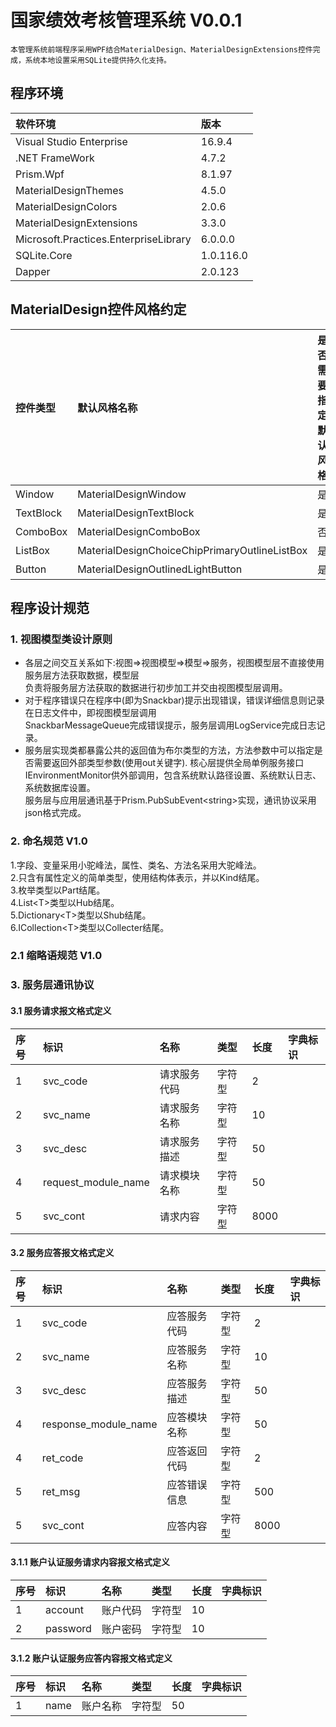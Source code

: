 #  国家绩效考核管理系统 V0.0.1  
    本管理系统前端程序采用WPF结合MaterialDesign、MaterialDesignExtensions控件完成，系统本地设置采用SQLite提供持久化支持。    

## 程序环境  
|软件环境         |   版本 | 
| :----          |  :---- |
| Visual Studio Enterprise  | 16.9.4 |
| .NET FrameWork | 4.7.2 |
| Prism.Wpf      | 8.1.97 |
| MaterialDesignThemes | 4.5.0 |
| MaterialDesignColors | 2.0.6 |
| MaterialDesignExtensions | 3.3.0 |
| Microsoft.Practices.EnterpriseLibrary | 6.0.0.0 |
| SQLite.Core    | 1.0.116.0 |
| Dapper         | 2.0.123 |

## MaterialDesign控件风格约定
| 控件类型  | 默认风格名称 | 是否需要指定默认风格 |
| :----          |  :---- |  :---- |
| Window | MaterialDesignWindow | 是 |
| TextBlock | MaterialDesignTextBlock | 是 |
| ComboBox | MaterialDesignComboBox | 否 |
| ListBox | MaterialDesignChoiceChipPrimaryOutlineListBox | 是 |
| Button | MaterialDesignOutlinedLightButton | 是 |

##  程序设计规范  
### 1. 视图模型类设计原则
- 各层之间交互关系如下:视图=>视图模型=>模型=>服务，视图模型层不直接使用服务层方法获取数据，模型层  
  负责将服务层方法获取的数据进行初步加工并交由视图模型层调用。 
- 对于程序错误只在程序中(即为Snackbar)提示出现错误，错误详细信息则记录在日志文件中，即视图模型层调用  
  SnackbarMessageQueue完成错误提示，服务层调用LogService完成日志记录。  
- 服务层实现类都暴露公共的返回值为布尔类型的方法，方法参数中可以指定是否需要返回外部类型参数(使用out关键字).
  核心层提供全局单例服务接口IEnvironmentMonitor供外部调用，包含系统默认路径设置、系统默认日志、系统数据库设置。  
  服务层与应用层通讯基于Prism.PubSubEvent\<string>实现，通讯协议采用json格式完成。  

### 2. 命名规范 V1.0  
1.字段、变量采用小驼峰法，属性、类名、方法名采用大驼峰法。  
2.只含有属性定义的简单类型，使用结构体表示，并以Kind结尾。  
3.枚举类型以Part结尾。  
4.List\<T>类型以Hub结尾。  
5.Dictionary\<T>类型以Shub结尾。  
6.ICollection\<T>类型以Collecter结尾。  

### 2.1 缩略语规范 V1.0  

###  3. 服务层通讯协议
#### 3.1 服务请求报文格式定义
| 序号 |   标识   |    名称      |   类型 | 长度 | 字典标识 |
| :----|  :----  |  :----       | :----  |:---- |:---- |
|  1  | svc_code | 请求服务代码  | 字符型 |  2  |         |
|  2  | svc_name | 请求服务名称  | 字符型 |  10 |         |
|  3  | svc_desc | 请求服务描述  | 字符型 |  50 |         |
|  4  | request_module_name |    请求模块名称   | 字符型 |  50 |         |
|  5  | svc_cont |  请求内容     | 字符型 |  8000 |         |

#### 3.2 服务应答报文格式定义
| 序号 |   标识   |    名称      |   类型 | 长度 | 字典标识 |
| :----|  :----  |  :----       | :----  |:---- |:---- |
|  1  | svc_code |  应答服务代码 | 字符型 |  2  |         |
|  2  | svc_name |  应答服务名称 | 字符型 |  10 |         |
|  3  | svc_desc |  应答服务描述 | 字符型 |  50 |         |
|  4  | response_module_name |  应答模块名称  | 字符型 |  50 |         |
|  4  | ret_code |  应答返回代码 | 字符型 |  2  |         |
|  5  | ret_msg  |  应答错误信息 | 字符型 | 500 |         |
|  5  | svc_cont |  应答内容   | 字符型 |  8000 |         |

#### 3.1.1 账户认证服务请求内容报文格式定义
| 序号 |   标识   |    名称      |   类型 | 长度 | 字典标识 |
| :----|  :----  |  :----       | :----  |:---- |:---- |
|  1  | account  | 账户代码  | 字符型 |  10  |         |
|  2  | password | 账户密码  | 字符型 |  10 |          |

#### 3.1.2 账户认证服务应答内容报文格式定义
| 序号 |   标识   |    名称      |   类型 | 长度 | 字典标识 |
| :----|  :----  |  :----       | :----  |:---- |:---- |
|  1  | name     |  账户名称  | 字符型 |  50  |         |     |